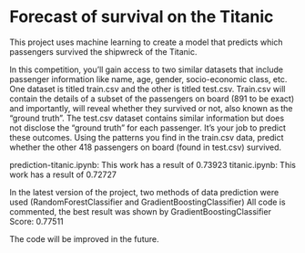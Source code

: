 # Forecast of survival on the Titanic

This project uses machine learning to create a model that predicts which passengers survived the shipwreck of the Titanic.

In this competition, you’ll gain access to two similar datasets that include passenger information like name, age, gender, socio-economic class, etc. One dataset is titled train.csv and the other is titled test.csv.
Train.csv will contain the details of a subset of the passengers on board (891 to be exact) and importantly, will reveal whether they survived or not, also known as the “ground truth”.
The test.csv dataset contains similar information but does not disclose the “ground truth” for each passenger. It’s your job to predict these outcomes.
Using the patterns you find in the train.csv data, predict whether the other 418 passengers on board (found in test.csv) survived.

prediction-titanic.ipynb: This work has a result of 0.73923
titanic.ipynb: This work has a result of 0.72727

In the latest version of the project, two methods of data prediction were used (RandomForestClassifier and GradientBoostingClassifier)
All code is commented, the best result was shown by GradientBoostingClassifier
Score: 0.77511

The code will be improved in the future.
